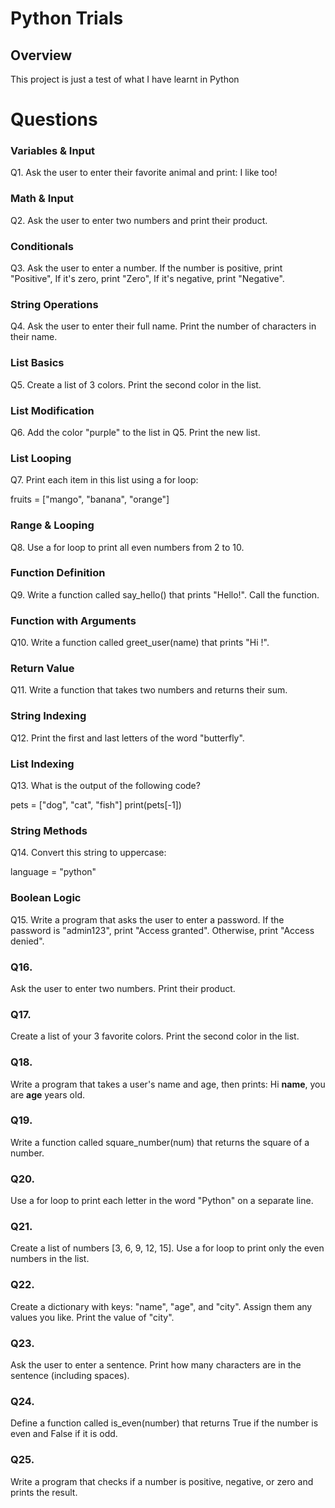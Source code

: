# Python Trials

## Overview
This project is just a test of what I have learnt in Python

# Questions 
 ### Variables & Input
Q1. Ask the user to enter their favorite animal and print:
I like <animal> too!

### Math & Input
Q2. Ask the user to enter two numbers and print their product.

### Conditionals
Q3. Ask the user to enter a number.
If the number is positive, print "Positive",
If it's zero, print "Zero",
If it's negative, print "Negative".

### String Operations
Q4. Ask the user to enter their full name.
Print the number of characters in their name.

### List Basics
Q5. Create a list of 3 colors. Print the second color in the list.

### List Modification
Q6. Add the color "purple" to the list in Q5. Print the new list.

### List Looping
Q7. Print each item in this list using a for loop:

fruits = ["mango", "banana", "orange"]
### Range & Looping
Q8. Use a for loop to print all even numbers from 2 to 10.

### Function Definition
Q9. Write a function called say_hello() that prints "Hello!". Call the function.

### Function with Arguments
Q10. Write a function called greet_user(name) that prints "Hi <name>!".

### Return Value
Q11. Write a function that takes two numbers and returns their sum.

### String Indexing
Q12. Print the first and last letters of the word "butterfly".

### List Indexing
Q13. What is the output of the following code?

pets = ["dog", "cat", "fish"]
print(pets[-1])
### String Methods
Q14. Convert this string to uppercase:

language = "python"
### Boolean Logic
Q15. Write a program that asks the user to enter a password.
If the password is "admin123", print "Access granted". Otherwise, print "Access denied".

### Q16.
Ask the user to enter two numbers. Print their product.

### Q17.
Create a list of your 3 favorite colors. Print the second color in the list.

### Q18.
Write a program that takes a user's name and age, then prints:
Hi **name**, you are **age** years old.

### Q19.
Write a function called square_number(num) that returns the square of a number.

### Q20.
Use a for loop to print each letter in the word "Python" on a separate line.

### Q21.
Create a list of numbers [3, 6, 9, 12, 15]. Use a for loop to print only the even numbers in the list.

### Q22.
Create a dictionary with keys: "name", "age", and "city". Assign them any values you like. Print the value of "city".

### Q23.
Ask the user to enter a sentence. Print how many characters are in the sentence (including spaces).

### Q24.
Define a function called is_even(number) that returns True if the number is even and False if it is odd.

### Q25.
Write a program that checks if a number is positive, negative, or zero and prints the result.


